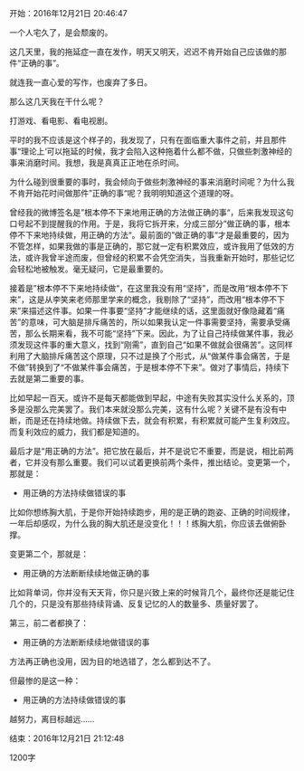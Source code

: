 开始：2016年12月21日 20:46:47

一个人宅久了，是会颓废的。

这几天里，我的拖延症一直在发作，明天又明天，迟迟不肯开始自己应该做的那件“正确的事”。

就连我一直心爱的写作，也废弃了多日。

那么这几天我在干什么呢？

打游戏、看电影、看电视剧。

平时的我不应该是这个样子的，我发现了，只有在面临重大事件之前，并且那件事“理论上‘可以拖延的时候，我才会陷入这种拖着什么都不做，只做些刺激神经的事来消磨时间。我想，我是真真正正地在杀时间。

为什么碰到很重要的事时，我会倾向于做些刺激神经的事来消磨时间呢？为什么我不肯开始花时间做那件”正确的事“呢？我明明知道这个道理的呀。

曾经我的微博签名是”根本停不下来地用正确的方法做正确的事“，后来我发现这句口号起不到提醒我的作用。于是，我将它拆开来，分成三部分”做正确的事，根本停不下来地持续做，用正确的方法“。最前面的”做正确的事“才是最重要的，因为不管怎样，如果我做的事是正确的，那它就一定有积累效应，或许我用了低效的方法，或许我曾半途而废，但曾经的积累不会凭空消失，当我重新开始时，那些记忆会轻松地被触发。毫无疑问，它是最重要的。

接着是”根本停不下来地持续做“，在这里我没有用“坚持”，而是改用“根本停不下来”，这是从李笑来老师那里学来的概念，我剔除了“坚持”，而改用“根本停不下来”来描述这件事。如果一件事要“坚持”才能继续的话，这里面就好像隐藏着“痛苦”的意味，可大脑是排斥痛苦的，所以如果我认定一件事需要坚持，需要承受痛苦，那么长期来看，我不可能“坚持”下来。因此，为了让自己持续做某件事，我必须发现这件事的重大意义，找到“刚需”，直到自己“如果不做就会很痛苦”。这同样利用了大脑排斥痛苦这个原理，只不过是换了个形式，从“做某件事会痛苦，于是不做”转换到了“不做某件事会痛苦，于是根本停不下来”。做对了事情后，持续下去就是第二重要的事。

比如早起一百天。或许不是每天都能做到早起，中途有失败其实没什么关系的，顶多是没那么完美罢了。我们本来就没那么完美，这有什么呢？关键不是有没有中断，而是还在持续地做。持续做下去，就会有积累，有积累就可能产生复利效应。而复利效应的威力，我们都是知道的。

最后才是“用正确的方法”。把它放在最后，并不是说它不重要，而是说，相比前两者，它并没有那么重要。我们可以试着更换前两个条件，推出结论。变更第一个，那就是：

- 用正确的方法持续做错误的事

比如你想练胸大肌，于是你开始持续跑步，用的是正确的跑姿、正确的时间规律，一年后却感叹，为什么我的胸大肌还是没变化！！！练胸大肌，你应该去做俯卧撑。

变更第二个，那就是：

- 用正确的方法断断续续地做正确的事

比如背单词，你并没有天天背，你只是兴致上来的时候背几个，最终你还是能记住几个的，只是没有那些持续背诵、反复记忆的人的数量多、质量好罢了。

第三，前二者都换了：

- 用正确的方法断断续续地做错误的事

方法再正确也没用，因为目的地选错了，怎么都到达不了。

但最惨的是这一种：

- 用正确的方法持续做错误的事

越努力，离目标越远……



结束：2016年12月21日 21:12:48

1200字
